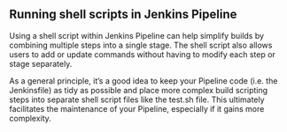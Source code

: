 ## Running shell scripts in Jenkins Pipeline

Using a shell script within Jenkins Pipeline can help simplify builds by combining multiple steps into a single stage. The shell script also allows users to add or update commands without having to modify each step or stage separately.

As a general principle, it’s a good idea to keep your Pipeline code (i.e. the Jenkinsfile) as tidy as possible and place more complex build scripting steps into separate shell script files like the test.sh file. This ultimately facilitates the maintenance of your Pipeline, especially if it gains more complexity.
